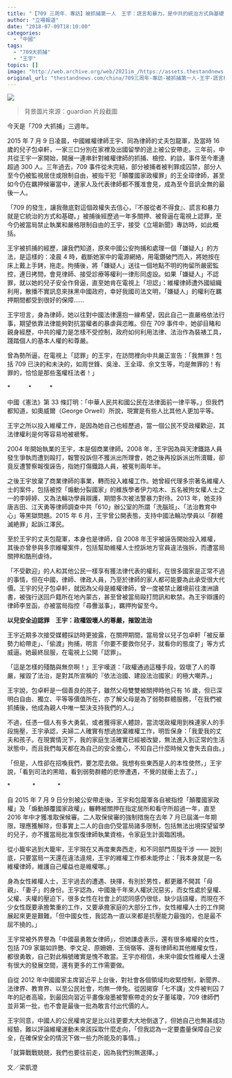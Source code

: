 ```yaml
---
title: "【709 三周年．專訪】被抓捕第一人　王宇：謊言和暴力，是中共的統治方式與基礎"
author: "立場報道"
date: "2018-07-09T18:10:00"
categories:
  - "中國"
tags:
  - "709大抓捕"
  - "王宇"
topics: []
image: "http://web.archive.org/web/2021im_/https://assets.thestandnews.com/media/photos/709-08_f89S5.png"
original_url: "thestandnews.com/china/709三周年-專訪-被抓捕第一人-王宇-謊言和暴力-是中共的統治方式與基礎"
---
```

![](http://web.archive.org/web/2021im_/https://assets.thestandnews.com/media/photos/709-08_f89S5.png)
> 背景圖片來源：guardian 片段截圖

今天是「709 大抓捕」三週年。

2015 年 7 月 9 日凌晨，中國維權律師王宇、同為律師的丈夫包龍軍，及當時 16 歲的兒子包卓軒，一家三口分別在家裡及出國留學的途上被公安帶走。三年前，中共從王宇一家開始，開展一連串針對維權律師的抓捕、檢控、約談，事件至今牽連超過 300 人。三年過去，709 事件從未完結，部分被捕者被判罪成囚禁，部分人至今仍被監視居住或限制自由，被指干犯「顛覆國家政權罪」的王全璋律師，甚至如今仍在羈押候審當中，連家人及代表律師都不獲准會見，成為至今音訊全無的最後一人。

「709 的發生，讓我徹底對這個政權失去信心，『不服從者不得食』、謊言和暴力就是它統治的方式和基礎。」被捕後經歷過一年多關押、被脅逼在電視上認罪，至今仍被當局禁止執業和嚴格限制自由的王宇，接受《立場新聞》專訪時，如此概括。

王宇被抓捕的經歷，讓我們知道，原來中國公安拘捕和處理一個「嫌疑人」的方法，是這樣的：凌晨 4 時，截斷她家中的電源網絡，用電鑽破門而入，將她按在床上戴上手銬，拖走。拘捕後，將「嫌疑人」送往一個地點不明的拘留所嚴密監控，連日拷問，會見律師、接受診療等權利一律形同虛設。如果「嫌疑人」不認罪，就以她的兒子安全作脅逼，直至她肯在電視上「坦認」：維權律師遭外國組織利用，散播不實訊息來抹黑中國政府，幸好我國司法文明，「嫌疑人」的權利在羈押期間都受到很好的保障......

王宇坦言，身為律師，她以往對中國法律還抱一線希望，因此自己一直嚴格依法行事，期望依靠法律能夠對抗當權者的暴虐與恣睢。但在 709 事件中，她卻目睹和親身經歷，中共的權力是怎樣不受控制，政府如何利用法律、法治作為裝裱工具，踐踏個人的基本人權的和尊嚴。

曾為勢所逼，在電視上「認罪」的王宇，在訪問裡向中共嚴正宣告：「我無罪！包括 709 已決的和未決的，如周世鋒、吳淦、王全璋、余文生等，均是無罪的！有罪的，恰恰是那些濫權枉法者！」

\*　　　\*　　　\*

中國《憲法》第 33 條訂明：「中華人民共和國公民在法律面前一律平等。」但我們都知道，如奧威爾（George Orwell）所說，現實是有些人比其他人更加平等。

王宇之所以投入維權工作，是因為她自己也經歷過，當一個公民不受政權歡迎，其法律權利是何等容易地被褫奪。

2004 年開始執業的王宇，本是個商業律師。2008 年，王宇因為與天津鐵路人員發生爭執而遭到毆打，報警投訴但不獲派出所理會，她之後再投訴派出所瀆職，卻竟反遭警察報復誣告，指她打傷鐵路人員，被冤判兩年半。

之後王宇放棄了商業律師的事業，轉而投入維權工作。她曾經代理多宗著名維權人士的案件，包括被控「煽動分裂國家」的維族學者伊力哈木、五名被拘女權人士之一的李婷婷、又為法輪功學員辯護，期間多次被法警暴力對待。2013 年，她支持唐吉田、江天勇等律師調查中共「610」辦公室的所謂「洗腦班」、「法治教育中心」等黑獄問題。2015 年 6 月，王宇曾公開表態，支持中國法輪功學員以「群體滅絶罪」起訴江澤民。

至於王宇的丈夫包龍軍，本身也是律師，自 2008 年王宇被誣告開始投入維權，其後亦曾參與多宗維權案件，包括幫助維權人士控訴地方官員違法強拆，而遭當局關押和酷刑虐待。

「不受歡迎」的人和其他公民一樣享有獲法律代表的權利，在很多國家是正常不過的事情，但在中國，律師、律政人員，乃至於律師的家人都可能要為此承受很大代價。王宇的兒子包卓軒，就因為父母是維權律師，曾一度被禁止離境前往澳洲讀書，被強行送回戶籍所在地內蒙古，甚至曾被當局毆打問訊和軟禁。為王宇辯護的律師李昱函，亦被當局指控「尋釁滋事」，羈押拘留至今。

**以兒安全迫認罪　王宇：政權毀壞人的尊嚴，摧毀法治**

王宇近期多次接受媒體採訪時更披露，在關押期間，當局曾以兒子包卓軒「被反華勢力給帶走」、「偷渡」拘捕，明言「你要不要救你兒子，就看你的態度了」等方式威逼。她最終屈服，在電視上公開「認罪」。

「這是怎樣的殘酷與無奈啊！」王宇嘆道：「政權通過這種手段，毀壞了人的尊嚴，摧毀了法治，是對其所宣稱的『依法治國、建設法治國家』的極大嘲弄。」

王宇說，包卓軒是一個善良的孩子，雖然父母雙雙被關押時他只有 16 歲，但已深明白自由、獨立、平等等價值所在，亦了解父母是為了弱勢群體服務，「在我們被抓捕後，他成為親人中唯一堅決支持我們的人。」

不過，任憑一個人有多大勇氣，或者獲得家人體諒，當流氓政權用到株連家人的手段施壓，王宇承認，夫婦二人確實有想過放棄維權工作，明哲保身：「我愛我的丈夫和孩子。在現實情況下，我的家庭生活確實已經被改變，無法進入到正常的生活狀態中，而且我們每天都在為自己的安全擔心，不知自己什麼時候又會失去自由。」

「但是，人性卻在招喚我們，要怎麼去做。我想有些東西是人的本性使然，」王宇說，「看到司法的黑暗，看到弱勢群體的悲慘遭遇，不覺的就衝上去了。」

\*             \*             \*

自 2015 年 7 月 9 日分別被公安帶走後，王宇和包龍軍各自被指控「顛覆國家政權」及「煽動顛覆國家政權」，輾轉被關押在指定居所和看守所超過一年，直至 2016 年中才獲准取保候審。二人取保侯審的強制措施在去年 7 月已屆滿一年期限，理應獲解除，但事實上二人的自由仍受當局諸多限制，包括無法出境探望留學的兒子，亦不獲當局批准恢復律師執業資格，令家庭生計面臨困境。

從小籠牢逃到大籠牢，王宇現在又再度東奔西走，和不同部門周旋干涉 —— 說到底，只要當局一天還在違法違規，王宇的維權工作都未能停止：「我本身就是一名維權律師，維護自己權益也是維權哪。」

身為女性維權人士，王宇過去的遭遇、抉擇，有別於男性，都更離不開其「母親」、「妻子」的身份。王宇認為，中國幾千年來人權狀況惡劣，而女性處於皇權、父權、夫權的壓迫下，很多女性在社會上的認同感仍很低，缺少話語權，而現在不少女性既要承擔繁重的工作，又要承擔家庭的大部分工作，女性維權人士的工作開展起來更是艱難。「但中國女性，我認為一直以來都是抗壓能力最強的，也是最不屈不撓的。」

王宇常被外界譽為「中國最勇敢女律師」，但她謙虛表示，還有很多維權的女性，包括 709 家屬如許艷、李文足、原姍姍、王俏嶺等、還有律師和其他維權女性，都很勇敢，自己對此稱號確實是愧不敢當。王宇亦相信，未來中國女性維權人士還有很大的發展空間，還有更多的工作需要做。

自從 2012 年中國國家主席習近平上台後，對社會各個領域均收緊控制，新聞界、法律界、教育界、以至公民社會，均無一倖免。從因揭穿「七不講」文件被判囚 7 年的記者高瑜，到最因向習近平畫像潑墨被警察帶走的女子董瑤瓊，709 律師們並非第一批，也不會是最後一批為敢言付出代價的人。

王宇同意，中國人的公民權肯定是比以往更要大大地倒退了，但她自己也無甚成功經驗，難以評論維權運動未來該採取什麼走向，「但我認為一定要盡量保障自己安全，在確保安全的情況下做一些力所能及的事情。」

「就算戰戰兢兢，我們也要往前走，因為我們別無選擇。」

文／梁凱澄